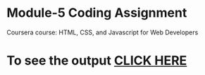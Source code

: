
# Module-5 Coding Assignment

Coursera course: HTML, CSS, and Javascript for Web Developers

# To see the output [CLICK HERE](https://thushariii.github.io/module-5/)
